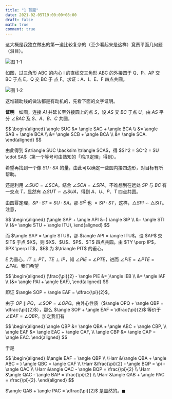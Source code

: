```yaml
---
title: "1 首题"
date: 2021-02-05T19:00:00+08:00
draft: false
math: true
comment: true
---
```


这大概是我独立做出的第一道比较复杂的（至少看起来是这样）竞赛平面几何题（泪目）。

![图 1-1][1-1]

如图，过三角形 ABC 的内心 I 的直线交三角形 ABC 的外接圆于 Q、P。AP 交 BC 于点 E，Q 交 BC 于 点 F。求证：A、I、E、F 四点共圆。

![图 1-2][1-2]

这堆辅助线的做法都是有动机的，先看下面的文字证明。

**证明**　如图，连接 $AI$ 并延长至外接圆上的点 $S$，设 $AS$ 交 $BC$ 于点 $U$。由 $AS$ 平分 $\angle BAC$ 及 $S$、$A$、$B$、$C$ 共圆，

<div>
$$
\begin{aligned}
\angle SUC &= \angle SAC + \angle BCA \\
           &= \angle SAB + \angle BCA \\
           &= \angle SCB + \angle BCA \\
           &= \angle SCA.
\end{aligned}
$$
</div>

<p class="no-indent">由此得到 $\triangle SUC \backsim \triangle SCA$，得 $SI^2 = SC^2 = SU \cdot SA$（第一个等号可由熟知的「鸡爪定理」得到）。</p>

希望再找到一个像 $SU \cdot SA$ 的量，由此可以确定一些圆内接四边形，对目标有所帮助。

还是利用 $\angle SUC = \angle SCA$。结合 $\angle SCA = \angle SPA$，不难想到在远处 $SP$ 与 $BC$ 有一交点 $T$，显然有 $\triangle SUT \backsim \triangle SUA$，得到 $A$、$U$、$P$、$T$ 四点共圆。

由圆幂定理，$SP \cdot ST = SU \cdot SA$。那 $SI^2$ 也 $= SP \cdot ST$，这样，$\triangle SPI \backsim \triangle SIT$。注意，

<div>
$$
\begin{aligned}
(\angle SAP + \angle API &=) \angle SIP \\
                         &= \angle STI \\
                        (&= \angle STU + \angle ITU),
\end{aligned}
$$
</div>

<p class="no-indent">而 $\angle SAP = \angle STU$，那 $\angle API = \angle ITU$。设 $AP$ 交 $IT$ 于点 $X$，则 $X$、$U$、$P$、$T$ 四点共圆。由 $TY \perp IP$，$PX \perp IT$，$E$ 为 $\triangle PIT$ 的垂心。</p>

$E$ 为垂心，$IT \perp PT$，$TE \perp IP$，知 $\angle PIE = \angle PTE$，进而 $\angle PIE = \angle PTE = \angle PAI$。我们希望

<div>
$$
\begin{aligned}
(\frac{\pi}{2} - \angle PIE &= )\angle IEB \\
                            &= \angle IAF \\
                           (&= \angle PAI + \angle EAF),
\end{aligned}
$$
</div>

<p class="no-indent">即证 $\angle SOP + \angle EAF = \dfrac{\pi}{2}$。</p>

由于 $OP \parallel PQ$，$\angle SOP = \angle OPQ$。由外心性质（$\angle OPQ + \angle QBP = \dfrac{\pi}{2}$），那么 $\angle SOP + \angle EAF = \dfrac{\pi}{2}$ 等价于 $\angle EAF = \angle QBP$。加之我们有

<div>
$$
\begin{aligned}
\angle QBP &= \angle QBA + \angle ABC + \angle CBP, \\
\angle EAF &= \angle EAC + \angle CAF, \\
\angle CBP &= \angle CAP = \angle EAC.
\end{aligned}
$$
</div>

<p class="no-indent">于是</p>

<div>
$$
\begin{aligned}
      &\angle EAF = \angle QBP \\
\Harr &(\angle QBA + \angle ABC = ) \angle QBC = \angle CAF \\
\Harr &\frac{\pi}{2} - \angle BQP = \pi - \angle QAC \\
\Harr &\angle QAC - \angle BQP = \frac{\pi}{2} \\
\Harr &\angle QAC - \angle BAP = \frac{\pi}{2} \\
\Harr &\angle QAB + \angle PAC = \frac{\pi}{2}.
\end{aligned}
$$
</div>

$\angle QAB + \angle PAC = \dfrac{\pi}{2}$ 是显然的。$\blacksquare$

[1-1]: /images/1-first-problem-img1.png
[1-2]: /images/1-first-problem-img2.png
